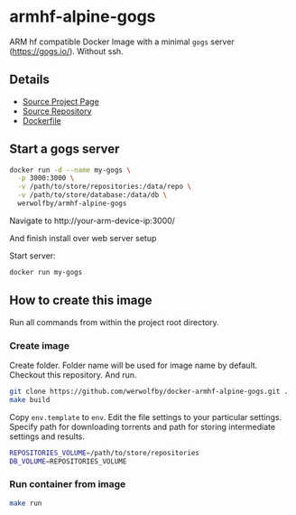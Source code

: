 # armhf-alpine-gogs

ARM hf compatible Docker Image with a minimal `gogs` server (https://gogs.io/). Without ssh.

## Details
- [Source Project Page](https://github.com/werwolfby/docker-armhf-alpine-gogs.git)
- [Source Repository](https://github.com/werwolfby/docker-armhf-alpine-gogs.git)
- [Dockerfile](https://github.com/werwolfby/docker-armhf-alpine-gogs/blob/master/Dockerfile)

## Start a gogs server
```bash
docker run -d --name my-gogs \
  -p 3000:3000 \
  -v /path/to/store/repositories:/data/repo \
  -v /path/to/store/database:/data/db \
  werwolfby/armhf-alpine-gogs
```

Navigate to http://your-arm-device-ip:3000/

And finish install over web server setup

Start server:
```bash
docker run my-gogs
```

## How to create this image

Run all commands from within the project root directory.

### Create image
Create folder. Folder name will be used for image name by default. 
Checkout this repository. And run.
```bash
git clone https://github.com/werwolfby/docker-armhf-alpine-gogs.git .
make build
```

Copy `env.template` to `env`. Edit the file settings to your particular settings.
Specify path for downloading torrents and path for storing intermediate settings and results.
```bash
REPOSITORIES_VOLUME=/path/to/store/repositories
DB_VOLUME=REPOSITORIES_VOLUME
```

### Run container from image
```bash
make run
```
